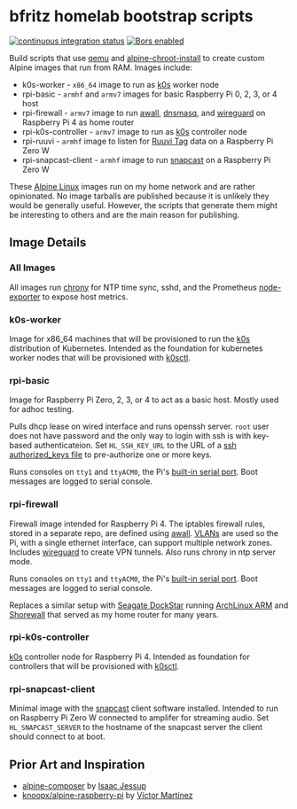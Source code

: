 # bfritz homelab bootstrap scripts

<!-- badges -->
[![continuous integration status](https://github.com/bfritz/homelab-bootstrap/actions/workflows/ci.yaml/badge.svg)](https://github.com/bfritz/homelab-bootstrap/actions/workflows/ci.yaml)
[![Bors enabled](https://bors.tech/images/badge_small.svg)](https://app.bors.tech/repositories/38911)

Build scripts that use [qemu] and [alpine-chroot-install] to create custom
Alpine images that run from RAM.  Images include:

* k0s-worker - `x86_64` image to run as [k0s] worker node
* rpi-basic - `armhf` and `armv7` images for basic Raspberry Pi 0, 2, 3, or 4 host
* rpi-firewall - `armv7` image to run [awall], [dnsmasq], and [wireguard] on Raspberry Pi 4 as home router
* rpi-k0s-controller - `armv7` image to run as [k0s] controller node
* rpi-ruuvi - `armhf` image to listen for [Ruuvi Tag] data on a Raspberry Pi Zero W
* rpi-snapcast-client - `armhf` image to run [snapcast] on a Raspberry Pi Zero W

These [Alpine Linux] images run on my home network and are rather opinionated.
No image tarballs are published because it is unlikely they would be generally
useful.  However, the scripts that generate them might be interesting to others
and are the main reason for publishing.


## Image Details

### All Images

All images run [chrony] for NTP time sync, sshd, and the Prometheus [node-exporter]
to expose host metrics.

### k0s-worker

Image for x86_64 machines that will be provisioned to run the [k0s] distribution
of Kubernetes.  Intended as the foundation for kubernetes worker nodes that will
be provisioned with [k0sctl].

### rpi-basic

Image for Raspberry Pi Zero, 2, 3, or 4 to act as a basic host.
Mostly used for adhoc testing.

Pulls dhcp lease on wired interface and runs openssh server. `root`
user does not have password and the only way to login with ssh is
with key-based authenticateion.  Set `HL_SSH_KEY_URL` to the URL of
a [ssh authorized_keys file] to pre-authorize one or more keys.

Runs consoles on `tty1` and `ttyACM0`, the Pi's
[built-in serial port].  Boot messages are logged to serial console.

### rpi-firewall

Firewall image intended for Raspberry Pi 4.  The iptables firewall rules, stored
in a separate repo, are defined using [awall].   [VLANs] are used so the Pi, with
a single ethernet interface, can support multiple network zones.  Includes
[wireguard] to create VPN tunnels.  Also runs chrony in ntp server mode.

Runs consoles on `tty1` and `ttyACM0`, the Pi's [built-in serial port].  Boot
messages are logged to serial console.

Replaces a similar setup with [Seagate DockStar] running [ArchLinux ARM] and
[Shorewall] that served as my home router for many years.

### rpi-k0s-controller

[k0s] controller node for Raspberry Pi 4.  Intended as foundation for
controllers that will be provisioned with [k0sctl].

### rpi-snapcast-client

Minimal image with the [snapcast] client software installed.  Intended
to run on Raspberry Pi Zero W connected to amplifer for streaming audio.
Set `HL_SNAPCAST_SERVER` to the hostname of the snapcast server the
client should connect to at boot.


## Prior Art and Inspiration

* [alpine-composer](https://github.com/ggpwnkthx/alpine-composer) by [Isaac Jessup](https://github.com/ggpwnkthx)
* [knoopx/alpine-raspberry-pi](https://github.com/knoopx/alpine-raspberry-pi) by [Víctor Martínez](https://github.com/knoopx)


[alpine-chroot-install]: https://github.com/alpinelinux/alpine-chroot-install
[alpine linux]: https://alpinelinux.org/
[archlinux arm]: https://archlinuxarm.org/platforms/armv5/seagate-dockstar
[argocd]: https://argoproj.github.io/argo-cd/
[awall]: https://git.alpinelinux.org/awall/about/
[built-in serial port]: https://pinout.xyz/pinout/uart
[chrony]: https://chrony.tuxfamily.org/
[dnsmasq]: https://thekelleys.org.uk/dnsmasq/doc.html
[k0s]: https://k0sproject.io/
[k0sctl]: https://github.com/k0sproject/k0sctl
[node-exporter]: https://prometheus.io/docs/guides/node-exporter/
[ruuvi tag]: https://ruuvi.com/ruuvitag/
[seagate dockstar]: https://www.seagate.com/support/external-hard-drives/network-storage/dockstar/
[shorewall]: https://shorewall.org/
[snapcast]: https://github.com/badaix/snapcast#readme
[ssh authorized_keys file]: https://man.openbsd.org/sshd_config#AuthorizedKeysFile
[qemu]: https://qemu.org/
[vlans]: https://en.wikipedia.org/wiki/Virtual_LAN
[wireguard]: https://www.wireguard.com/
